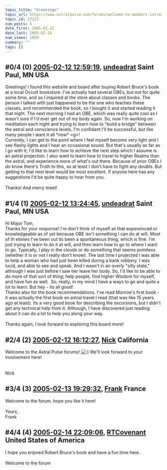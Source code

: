 ```yaml
---
topic_title: "Greetings"
topic_url: https://www.astralpulse.com/forums/welcome-to-members-introductions!/greetings-17223
topic_id: 17223
num_posts: 5
date_first: 2005-02-12
date_last: 2005-02-14
num_views: 1859
summary: ""
tags: []
---
```


## \#0/4 (0) [2005-02-12 12:59:19](https://www.astralpulse.com/forums/index.php?msg=148636), [undeadrat](https://www.astralpulse.com/forums/profile/?u=8355) Saint Paul, MN  USA ##
<section>
Greetings! I found this website and board after buying Robert Bruce's book at a local Occult bookstore. I've actually had several OBEs, but not for quite some time, and so I inquired at the store about classes and books. The person I talked with just happened to be the one who teaches these classes, and recommended the book, so I bought it and started reading it that night. The next morning I had an OBE, which was really quite cool as I wasn't sure if I'd ever get out of my body again. So, now I'm working on meditation each night and trying to learn how to "build a bridge" between the astral and conscience levels. I'm confidant I'll be successful, but like many people I want it all *now* &lt;g&gt;!
<br>
Currently, I can get to the point where I feel myself become very light and I see flashy lights and I hear an occasional sound. But that's usually as far as I go with it; I'd like to learn how to achieve the next step which I assume is an astral projection. I also want to learn how to travel to higher Realms than the astral, and experience more of what's out there. Because of prior OBEs I do know there's Truth to this, so at least I don't have to fight any doubts. But getting to that next level would be most excellent. If anyone here has any suggestions I'd be quite happy to hear from you.
<br>
<br>
Thanks! And merry meet!
</section>

## \#1/4 (1) [2005-02-12 13:24:45](https://www.astralpulse.com/forums/index.php?msg=148639), [undeadrat](https://www.astralpulse.com/forums/profile/?u=8355) Saint Paul, MN  USA ##
<section>
Hi Major Tom,
<br>
Thanks for your response! I'm don't think of myself as that expereinced or knowledgeable as of yet because OBE isn't something I can do at will. Most of th etimes I've been out its been a spontaneous thing, which is fine. I'm just trying to learn to do it at will, and then learn how to go to where I want to go. Typically, I play in the clouds or do something that seems pointless (whether it is or not I really don't know). The last time I projected I was able to help a woman who had just been killed during a bank robbery. I was lucid, and able to see and speak. And I wasn't in an overly "silly state," although I was just before I saw her leave her body. So, I'd like to be able to do more of that sort of thing; help people, find higher Wisdom for myself, and have fun as well.  So, really, in my mind I have a ways to go and quite a lot to learn. But hey - its all good!
<br>
Thanks also for the book recommendations. I've read Monroe's first book - it was actually the first book on astral travel I read (that was like 15 years ago at least). Its a very good book for describing the excursions, but I didn't get any technical help from it. Although, I have discovered just reading about it can do a lot to help you along your way.
<br>
<br>
Thanks again, I look forward to exploring this board more!
</section>

## \#2/4 (2) [2005-02-12 16:12:27](https://www.astralpulse.com/forums/index.php?msg=148670), [Nick](https://www.astralpulse.com/forums/profile/?u=2080) California ##
<section>
Welcome to the Astral Pulse forums!
<img alt=":)" class="smiley" src="https://www.astralpulse.com/forums/Smileys/fugue/smiley.png" title="Smiley"/>
We'll look forward to your involvement here!
<br>
<br>
<br>
Nick
</section>

## \#3/4 (3) [2005-02-13 19:29:32](https://www.astralpulse.com/forums/index.php?msg=149066), [Frank](https://www.astralpulse.com/forums/profile/?u=359) France ##
<section>
Welcome to the forum, hope you like it here!
<br>
<br>
Yours,
<br>
Frank
</section>

## \#4/4 (4) [2005-02-14 22:09:06](https://www.astralpulse.com/forums/index.php?msg=149505), [RTCovenant](https://www.astralpulse.com/forums/profile/?u=8389) United States of America ##
<section>
I hope you enjored Robert Bruce's book and have a fun time here.
<br>
<br>
Welcome to the forum
</section>
